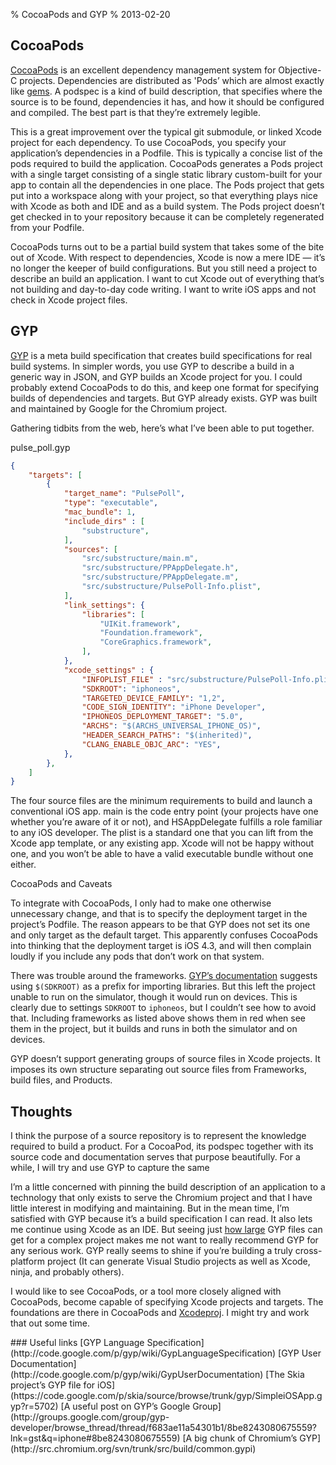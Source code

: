 % CocoaPods and GYP
% 2013-02-20

## CocoaPods

[CocoaPods](https://cocoapods.org) is an excellent dependency management system for Objective-C projects. Dependencies are distributed as 'Pods’ which are almost exactly like [gems](http://rubygems.org/). A podspec is a kind of build description, that specifies where the source is to be found, dependencies it has, and how it should be configured and compiled. The best part is that they’re extremely legible.

This is a great improvement over the typical git submodule, or linked Xcode project for each dependency. To use CocoaPods, you specify your application’s dependencies in a Podfile. This is typically a concise list of the pods required to build the application. CocoaPods generates a Pods project with a single target consisting of a single static library custom-built for your app to contain all the dependencies in one place. The Pods project that gets put into a workspace along with your project, so that everything plays nice with Xcode as both and IDE and as a build system. The Pods project doesn’t get checked in to your repository because it can be completely regenerated from your Podfile.

CocoaPods turns out to be a partial build system that takes some of the bite out of Xcode. With respect to dependencies, Xcode is now a mere IDE — it’s no longer the keeper of build configurations. But you still need a project to describe an build an application. I want to cut Xcode out of everything that’s not building and day-to-day code writing. I want to write iOS apps and not check in Xcode project files.

## GYP

[GYP](http://code.google.com/p/gyp/) is a meta build specification that creates build specifications for real build systems. In simpler words, you use GYP to describe a build in a generic way in JSON, and GYP builds an Xcode project for you. I could probably extend CocoaPods to do this, and keep one format for specifying builds of dependencies and targets. But GYP already exists. GYP was built and maintained by Google for the Chromium project.

Gathering tidbits from the web, here’s what I’ve been able to put together.

pulse_poll.gyp

```json
{
    "targets": [
        {
            "target_name": "PulsePoll",
            "type": "executable",
            "mac_bundle": 1,
            "include_dirs" : [
                "substructure",
            ],
            "sources": [
                "src/substructure/main.m",
                "src/substructure/PPAppDelegate.h",
                "src/substructure/PPAppDelegate.m",
                "src/substructure/PulsePoll-Info.plist",
            ],
            "link_settings": {
                "libraries": [
                    "UIKit.framework",
                    "Foundation.framework",
                    "CoreGraphics.framework",
                ],
            },
            "xcode_settings" : {
                "INFOPLIST_FILE" : "src/substructure/PulsePoll-Info.plist",
                "SDKROOT": "iphoneos",
                "TARGETED_DEVICE_FAMILY": "1,2",
                "CODE_SIGN_IDENTITY": "iPhone Developer",
                "IPHONEOS_DEPLOYMENT_TARGET": "5.0",
                "ARCHS": "$(ARCHS_UNIVERSAL_IPHONE_OS)",
                "HEADER_SEARCH_PATHS": "$(inherited)",
                "CLANG_ENABLE_OBJC_ARC": "YES",
            },
        },
    ]
}
```

The four source files are the minimum requirements to build and launch a conventional iOS app. main is the code entry point (your projects have one whether you’re aware of it or not), and HSAppDelegate fulfills a role familiar to any iOS developer. The plist is a standard one that you can lift from the Xcode app template, or any existing app. Xcode will not be happy without one, and you won’t be able to have a valid executable bundle without one either.

CocoaPods and Caveats

To integrate with CocoaPods, I only had to make one otherwise unnecessary change, and that is to specify the deployment target in the project’s Podfile. The reason appears to be that GYP does not set its one and only target as the default target. This apparently confuses CocoaPods into thinking that the deployment target is iOS 4.3, and will then complain loudly if you include any pods that don’t work on that system.

There was trouble around the frameworks. [GYP’s documentation](http://code.google.com/p/gyp/wiki/GypUserDocumentation) suggests using `$(SDKROOT)` as a prefix for importing libraries. But this left the project unable to run on the simulator, though it would run on devices. This is clearly due to settings `SDKROOT` to `iphoneos`, but I couldn’t see how to avoid that. Including frameworks as listed above shows them in red when see them in the project, but it builds and runs in both the simulator and on devices.

GYP doesn’t support generating groups of source files in Xcode projects. It imposes its own structure separating out source files from Frameworks, build files, and Products.

## Thoughts

I think the purpose of a source repository is to represent the knowledge required to build a product. For a CocoaPod, its podspec together with its source code and documentation serves that purpose beautifully. For a while, I will try and use GYP to capture the same

I’m a little concerned with pinning the build description of an application to a technology that only exists to serve the Chromium project and that I have little interest in modifying and maintaining. But in the mean time, I’m satisfied with GYP because it’s a build specification I can read. It also lets me continue using Xcode as an IDE. But seeing just [how large](http://src.chromium.org/svn/trunk/src/build/common.gypi) GYP files can get for a complex project makes me not want to really recommend GYP for any serious work. GYP really seems to shine if you’re building a truly cross-platform project (It can generate Visual Studio projects as well as Xcode, ninja, and probably others).

I would like to see CocoaPods, or a tool more closely aligned with CocoaPods, become capable of specifying Xcode projects and targets. The foundations are there in CocoaPods and [Xcodeproj](https://github.com/CocoaPods/Xcodeproj). I might try and work that out some time.

<div class="none"></div>
### Useful links
[GYP Language Specification](http://code.google.com/p/gyp/wiki/GypLanguageSpecification)
[GYP User Documentation](http://code.google.com/p/gyp/wiki/GypUserDocumentation)
[The Skia project’s GYP file for iOS](https://code.google.com/p/skia/source/browse/trunk/gyp/SimpleiOSApp.gyp?r=5702)
[A useful post on GYP’s Google Group](http://groups.google.com/group/gyp-developer/browse_thread/thread/f683ae11a54301b1/8be8243080675559?lnk=gst&q=iphone#8be8243080675559)
[A big chunk of Chromium’s GYP](http://src.chromium.org/svn/trunk/src/build/common.gypi)
